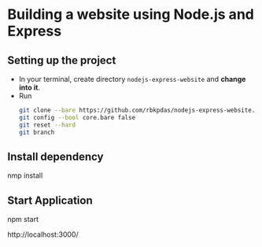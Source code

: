# Building a website using Node.js and Express

## Setting up the project

- In your terminal, create directory `nodejs-express-website` and **change into it**.
- Run
  ```bash
  git clone --bare https://github.com/rbkpdas/nodejs-express-website.git
  git config --bool core.bare false
  git reset --hard
  git branch
  ```

## Install dependency

nmp install

## Start Application

npm start

http://localhost:3000/
